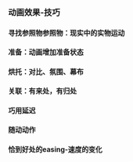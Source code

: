 ### 动画效果-技巧
#### 寻找参照物参照物：现实中的实物运动
#### 准备：动画增加准备状态
#### 烘托：对比、氛围、幕布
#### 关联：有来处，有归处
#### 巧用延迟
#### 随动动作
#### 恰到好处的easing-速度的变化

